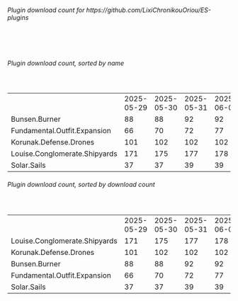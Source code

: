 <h6>Plugin download count for https://github.com/LixiChronikouOriou/ES-plugins</h6><br>
<br>
<h6>Plugin download count, sorted by name</h6><sub><sup><br>
<table>
	<tr>
		<td></td>
		<td>2025-05-29</td>
		<td>2025-05-30</td>
		<td>2025-05-31</td>
		<td>2025-06-01</td>
		<td>2025-06-02</td>
		<td>2025-06-03</td>
		<td>2025-06-04</td>
		<td>today +</td>
	</tr>
	<tr>
		<td>Bunsen.Burner</td>
		<td>88</td>
		<td>88</td>
		<td>92</td>
		<td>92</td>
		<td>105</td>
		<td>105</td>
		<td>105</td>
		<td></td>
	</tr>
	<tr>
		<td>Fundamental.Outfit.Expansion</td>
		<td>66</td>
		<td>70</td>
		<td>72</td>
		<td>77</td>
		<td>90</td>
		<td>92</td>
		<td>94</td>
		<td>+ 2</td>
	</tr>
	<tr>
		<td>Korunak.Defense.Drones</td>
		<td>101</td>
		<td>102</td>
		<td>102</td>
		<td>102</td>
		<td>108</td>
		<td>108</td>
		<td>108</td>
		<td></td>
	</tr>
	<tr>
		<td>Louise.Conglomerate.Shipyards</td>
		<td>171</td>
		<td>175</td>
		<td>177</td>
		<td>178</td>
		<td>188</td>
		<td>188</td>
		<td>190</td>
		<td>+ 2</td>
	</tr>
	<tr>
		<td>Solar.Sails</td>
		<td>37</td>
		<td>37</td>
		<td>39</td>
		<td>39</td>
		<td>53</td>
		<td>53</td>
		<td>53</td>
		<td></td>
	</tr>
</table>
</sub></sup>
<h6>Plugin download count, sorted by download count</h6><sub><sup><br>
<table>
	<tr>
		<td></td>
		<td>2025-05-29</td>
		<td>2025-05-30</td>
		<td>2025-05-31</td>
		<td>2025-06-01</td>
		<td>2025-06-02</td>
		<td>2025-06-03</td>
		<td>2025-06-04</td>
		<td>today +</td>
	</tr>
	<tr>
		<td>Louise.Conglomerate.Shipyards</td>
		<td>171</td>
		<td>175</td>
		<td>177</td>
		<td>178</td>
		<td>188</td>
		<td>188</td>
		<td>190</td>
		<td>+ 2</td>
	</tr>
	<tr>
		<td>Korunak.Defense.Drones</td>
		<td>101</td>
		<td>102</td>
		<td>102</td>
		<td>102</td>
		<td>108</td>
		<td>108</td>
		<td>108</td>
		<td></td>
	</tr>
	<tr>
		<td>Bunsen.Burner</td>
		<td>88</td>
		<td>88</td>
		<td>92</td>
		<td>92</td>
		<td>105</td>
		<td>105</td>
		<td>105</td>
		<td></td>
	</tr>
	<tr>
		<td>Fundamental.Outfit.Expansion</td>
		<td>66</td>
		<td>70</td>
		<td>72</td>
		<td>77</td>
		<td>90</td>
		<td>92</td>
		<td>94</td>
		<td>+ 2</td>
	</tr>
	<tr>
		<td>Solar.Sails</td>
		<td>37</td>
		<td>37</td>
		<td>39</td>
		<td>39</td>
		<td>53</td>
		<td>53</td>
		<td>53</td>
		<td></td>
	</tr>
</table>
</sub></sup>
